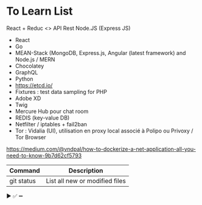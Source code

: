 # To Learn List

React + Reduc <> API Rest Node.JS (Express JS)

* React
* Go
* MEAN-Stack (MongoDB, Express.js, Angular (latest framework) and Node.js / MERN
* Chocolatey
* GraphQL
* Python
* https://etcd.io/
* Fixtures : test data sampling for PHP
* Adobe XD
* Twig
* Mercure Hub pour chat room
* REDIS (key-value DB)
* Netfilter / iptables + fail2ban
* Tor : Vidalia (UI), utilisation en proxy local associé à Polipo ou Privoxy / Tor Browser

https://medium.com/@vndpal/how-to-dockerize-a-net-application-all-you-need-to-know-9b7d62cf5793

| Command | Description |
| --- | --- |
| git status | List all new or modified files |
:arrow_forward:
:white_check_mark:
:heavy_minus_sign:

